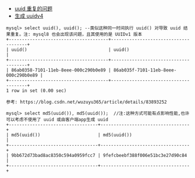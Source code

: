 


- [uuid 重复的问题](https://stackoverflow.com/questions/9750536/mysql-uuid-duplication-bug)
- [生成 uuidv4](https://stackoverflow.com/questions/32965743/how-to-generate-a-uuidv4-in-mysql)

```text
mysql> select uuid(), uuid(); --类似这种同一时间执行 uuid() 对导致 uuid 结果重复。注: mysql8 也会出现该问题，且其使用的是 UUIDv1 版本
+--------------------------------------+--------------------------------------+
| uuid()                               | uuid()                               |
+--------------------------------------+--------------------------------------+
| 86ab0358-7101-11eb-8eee-000c290b0e89 | 86ab035f-7101-11eb-8eee-000c290b0e89 |
+--------------------------------------+--------------------------------------+
1 row in set (0.00 sec)

```


```text
参考: https://blog.csdn.net/wuzuyu365/article/details/83893252

mysql> select md5(uuid()), md5(uuid());  //注:这种方式可能有点影响性能,也许可以考虑不使用了 uuid 或由客户端app生成 uuid
+----------------------------------+----------------------------------+
| md5(uuid())                      | md5(uuid())                      |
+----------------------------------+----------------------------------+
| 9bb672d73bad8ac8350c594a0959fcc7 | 9fefcbeebf388f006e51bc3e27d90c84 |
+----------------------------------+----------------------------------+

```
















